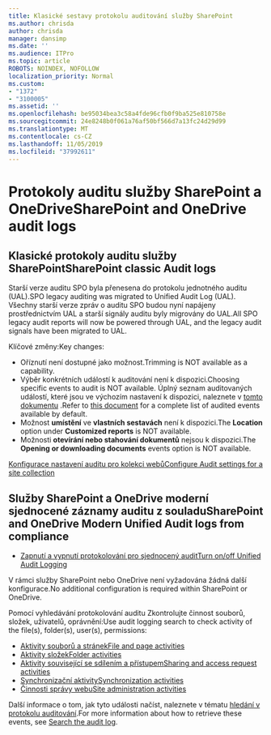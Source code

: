 ```yaml
---
title: Klasické sestavy protokolu auditování služby SharePoint
ms.author: chrisda
author: chrisda
manager: dansimp
ms.date: ''
ms.audience: ITPro
ms.topic: article
ROBOTS: NOINDEX, NOFOLLOW
localization_priority: Normal
ms.custom:
- "1372"
- "3100005"
ms.assetid: ''
ms.openlocfilehash: be95034bea3c58a4fde96cfb0f9ba525e810758e
ms.sourcegitcommit: 24e8248b0f061a76af50bf566d7a13fc24d29d99
ms.translationtype: MT
ms.contentlocale: cs-CZ
ms.lasthandoff: 11/05/2019
ms.locfileid: "37992611"
---
```

# <a name="sharepoint-and-onedrive-audit-logs"></a><span data-ttu-id="6ffde-102">Protokoly auditu služby SharePoint a OneDrive</span><span class="sxs-lookup"><span data-stu-id="6ffde-102">SharePoint and OneDrive audit logs</span></span>

## <a name="sharepoint-classic-audit-logs"></a><span data-ttu-id="6ffde-103">Klasické protokoly auditu služby SharePoint</span><span class="sxs-lookup"><span data-stu-id="6ffde-103">SharePoint classic Audit logs</span></span>

<span data-ttu-id="6ffde-104">Starší verze auditu SPO byla přenesena do protokolu jednotného auditu (UAL).</span><span class="sxs-lookup"><span data-stu-id="6ffde-104">SPO legacy auditing was migrated to Unified Audit Log (UAL).</span></span> <span data-ttu-id="6ffde-105">Všechny starší verze zpráv o auditu SPO budou nyní napájeny prostřednictvím UAL a starší signály auditu byly migrovány do UAL.</span><span class="sxs-lookup"><span data-stu-id="6ffde-105">All SPO legacy audit reports will now be powered through UAL, and the legacy audit signals have been migrated to UAL.</span></span>

<span data-ttu-id="6ffde-106">Klíčové změny:</span><span class="sxs-lookup"><span data-stu-id="6ffde-106">Key changes:</span></span>

* <span data-ttu-id="6ffde-107">Oříznutí není dostupné jako možnost.</span><span class="sxs-lookup"><span data-stu-id="6ffde-107">Trimming is NOT available as a capability.</span></span>
* <span data-ttu-id="6ffde-108">Výběr konkrétních událostí k auditování není k dispozici.</span><span class="sxs-lookup"><span data-stu-id="6ffde-108">Choosing specific events to audit is NOT available.</span></span> <span data-ttu-id="6ffde-109">Úplný seznam auditovaných událostí, které jsou ve výchozím nastavení k dispozici, naleznete v [tomto dokumentu](https://docs.microsoft.com/office365/securitycompliance/search-the-audit-log-in-security-and-compliance) .</span><span class="sxs-lookup"><span data-stu-id="6ffde-109">Refer to [this document](https://docs.microsoft.com/office365/securitycompliance/search-the-audit-log-in-security-and-compliance) for a complete list of audited events available by default.</span></span>
* <span data-ttu-id="6ffde-110">Možnost **umístění** ve **vlastních sestavách** není k dispozici.</span><span class="sxs-lookup"><span data-stu-id="6ffde-110">The **Location** option under **Customized reports** is NOT available.</span></span>
* <span data-ttu-id="6ffde-111">Možnosti **otevírání nebo stahování dokumentů** nejsou k dispozici.</span><span class="sxs-lookup"><span data-stu-id="6ffde-111">The **Opening or downloading documents** events option is NOT available.</span></span>

[<span data-ttu-id="6ffde-112">Konfigurace nastavení auditu pro kolekci webů</span><span class="sxs-lookup"><span data-stu-id="6ffde-112">Configure Audit settings for a site collection</span></span>](https://support.office.com/article/Configure-audit-settings-for-a-site-collection-A9920C97-38C0-44F2-8BCB-4CF1E2AE22D2)

## <a name="sharepoint-and-onedrive-modern-unified-audit-logs-from-compliance"></a><span data-ttu-id="6ffde-113">Služby SharePoint a OneDrive moderní sjednocené záznamy auditu z souladu</span><span class="sxs-lookup"><span data-stu-id="6ffde-113">SharePoint and OneDrive Modern Unified Audit logs from compliance</span></span>

* [<span data-ttu-id="6ffde-114">Zapnutí a vypnutí protokolování pro sjednocený audit</span><span class="sxs-lookup"><span data-stu-id="6ffde-114">Turn on/off Unified Audit Logging</span></span>](https://docs.microsoft.com/office365/securitycompliance/turn-audit-log-search-on-or-off) 

<span data-ttu-id="6ffde-115">V rámci služby SharePoint nebo OneDrive není vyžadována žádná další konfigurace.</span><span class="sxs-lookup"><span data-stu-id="6ffde-115">No additional configuration is required within SharePoint or OneDrive.</span></span>

<span data-ttu-id="6ffde-116">Pomocí vyhledávání protokolování auditu Zkontrolujte činnost souborů, složek, uživatelů, oprávnění:</span><span class="sxs-lookup"><span data-stu-id="6ffde-116">Use audit logging search to check activity of the file(s), folder(s), user(s), permissions:</span></span>

* [<span data-ttu-id="6ffde-117">Aktivity souborů a stránek</span><span class="sxs-lookup"><span data-stu-id="6ffde-117">File and page activities</span></span>](https://docs.microsoft.com/office365/securitycompliance/search-the-audit-log-in-security-and-compliance)
* [<span data-ttu-id="6ffde-118">Aktivity složek</span><span class="sxs-lookup"><span data-stu-id="6ffde-118">Folder activities</span></span>](https://docs.microsoft.com/office365/securitycompliance/search-the-audit-log-in-security-and-compliance#folder-activities)
* [<span data-ttu-id="6ffde-119">Aktivity související se sdílením a přístupem</span><span class="sxs-lookup"><span data-stu-id="6ffde-119">Sharing and access request activities</span></span>](https://docs.microsoft.com/office365/securitycompliance/search-the-audit-log-in-security-and-compliance#sharing-and-access-request-activities)
* [<span data-ttu-id="6ffde-120">Synchronizační aktivity</span><span class="sxs-lookup"><span data-stu-id="6ffde-120">Synchronization activities</span></span>](https://docs.microsoft.com/office365/securitycompliance/search-the-audit-log-in-security-and-compliance#synchronization-activities)
* [<span data-ttu-id="6ffde-121">Činnosti správy webu</span><span class="sxs-lookup"><span data-stu-id="6ffde-121">Site administration activities</span></span>](https://docs.microsoft.com/office365/securitycompliance/search-the-audit-log-in-security-and-compliance#site-administration-activities)

<span data-ttu-id="6ffde-122">Další informace o tom, jak tyto události načíst, naleznete v tématu [hledání v protokolu auditování](https://docs.microsoft.com/office365/securitycompliance/search-the-audit-log-in-security-and-compliance#search-the-audit-log).</span><span class="sxs-lookup"><span data-stu-id="6ffde-122">For more information about how to retrieve these events, see [Search the audit log](https://docs.microsoft.com/office365/securitycompliance/search-the-audit-log-in-security-and-compliance#search-the-audit-log).</span></span>
